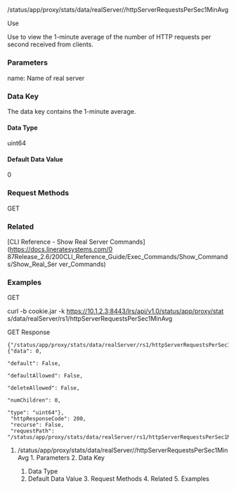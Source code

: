 ##
/status/app/proxy/stats/data/realServer/<name>/httpServerRequestsPerSec1MinAvg

Use

Use to view the 1-minute average of the number of HTTP requests per second
received from clients.

### Parameters

name: Name of real server

### Data Key

The data key contains the 1-minute average.

#### Data Type

uint64

#### Default Data Value

0

### Request Methods

GET

### Related

[CLI Reference - Show Real Server Commands](https://docs.lineratesystems.com/0
87Release_2.6/200CLI_Reference_Guide/Exec_Commands/Show_Commands/Show_Real_Ser
ver_Commands)

### Examples

GET

curl -b cookie.jar -k https://10.1.2.3:8443/lrs/api/v1.0/status/app/proxy/stat
s/data/realServer/rs1/httpServerRequestsPerSec1MinAvg

GET Response

    
    
    {"/status/app/proxy/stats/data/realServer/rs1/httpServerRequestsPerSec1MinAvg": {"data": 0,
                                                                                           "default": False,
                                                                                           "defaultAllowed": False,
                                                                                           "deleteAllowed": False,
                                                                                           "numChildren": 0,
                                                                                           "type": "uint64"},
     "httpResponseCode": 200,
     "recurse": False,
     "requestPath": "/status/app/proxy/stats/data/realServer/rs1/httpServerRequestsPerSec1MinAvg"}
    

  1. /status/app/proxy/stats/data/realServer/<name>/httpServerRequestsPerSec1MinAvg
    1. Parameters
    2. Data Key
      1. Data Type
      2. Default Data Value
    3. Request Methods
    4. Related
    5. Examples

